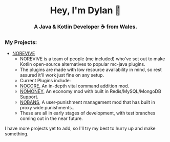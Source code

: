 <h1 align="center">Hey, I'm Dylan 👋</h1>
<h3 align="center">A Java & Kotlin Developer ☕ from Wales.</h3>

### My Projects:

- [NOREVIVE](https://github.com/NOREVIVE)
  -  NOREVIVE is a team of people (me included) who've set out to make Kotlin open-source alternatives to popular mc-java plugins.
  -  The plugins are made with low resource availability in mind, so rest assured it'll work just fine on any setup.
  -  Current Plugins include: 
  -  [NOCORE](https://github.com/norevive/nocore), An in-depth vital command addition mod. 
  -  [NOMONEY](https://github.com/norevive/nomoney), An economy mod with built in Redis/MySQL/MongoDB Support.
  -  [NOBANS](https://github.com/norevive/nobans), A user-punishment management mod that has built in proxy wide punishments..
  -  These are all in early stages of development, with test branches coming out in the near future.

I have more projects yet to add, so I'll try my best to hurry up and make something.
